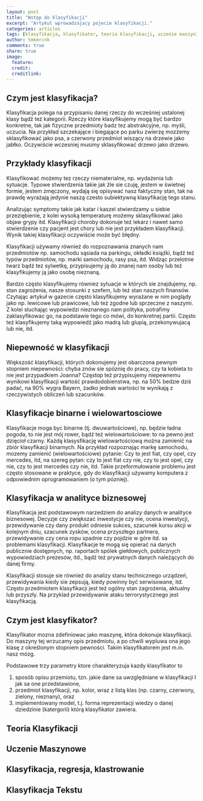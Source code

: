 ```yaml
---
layout: post
title: "Wstęp do klasyfikacji"
excerpt: "Artykul wprowadzajacy pojecie klasyfikacji."
categories: articles
tags: [klasyfikacja, klasyfikator, teoria klasyfikacji, uczenie maszyn]
author: tmkmrcnk
comments: true
share: true
image:
  feature: 
  credit: 
  creditlink:
---
```


## Czym jest klasyfikacja?

Klasyfikacja polega na przypisaniu danej rzeczy do wcześniej ustalonej klasy bądź też kategorii. Rzeczy które klasyfikujemy mogą być bardzo konkretne, tak jak fizyczne przedmioty badz tez abstrakcyjne, np. myśli, uczucia. Na przykład szczekające i biegające po parku zwierzę mozżemy sklasyfikować jako psa, a czerwony przedmiot wiszący na drzewie jako jabłko. Oczywiście wczesniej musimy sklasyfikować drzewo jako drzewo.

## Przykłady klasyfikacji

Klasyfikować możemy tez rzeczy niematerialne, np. wydażenia lub sytuacje. Typowe stwierdzenia takie jak źle sie czuję, jestem w świetnej formie, jestem zmęczony, wydają się opisywać nasz faktyczny stan, tak na prawdę wyrażają jedynie naszą czesto subiektywną klasyfikację tego stanu. 

Analizując symptomy takie jak katar i kaszel stwierdzamy u siebie przeziębienie, z kolei wysoką temperaturę możemy sklasyfikować jako objaw grypy itd. Klasyfikacji choroby dokonuje też lekarz i nawet samo stwierdzenie czy pacjent jest chory lub nie jest przykładem klasyfikacji. Wynik takiej klasyfikacji oczywiście może być błędny. 

Klasyfikacji używamy również do rozpoznawania znanych nam przedmiotów np. samochodu sąsiada na parkingu, okładki książki, bądź też typów przedmiotów, np. marki samochodu, rasy psa, itd. Widząc przelotnie twarz bądź tez sylwetkę, przypisujemy ją do znanej nam osoby lub też klasyfikujemy ją jako osobę nieznaną. 

Bardzo często klasyfikujemy równiez sytuacje w których sie znajdujemy, np. stan zagrożenia, nasze stosunki z szefem, lub też stan naszych finansów. Czytając artykuł w gazecie często klasyfikujemy wyrażane w nim poglądy jako np. lewicowe lub prawicowe, lub też zgodne lub sprzeczne z naszymi. Z kolei sluchając wypowiedzi nieznanego nam polityka, potrafimy zaklasyfikowac go, na podstawie tego co mówi, do konkretnej partii. Często też klasyfikujemy taką wypowiedź jako madrą lub glupią, przekonywujacą lub nie, itd.

## Niepewność w klasyfikacji

Większość klasyfikacji, których dokonujemy jest obarczona pewnym stopniem niepewności: chyba znów sie spóznię do pracy, czy ta kobieta to nie jest przypadkiem Joanna? Częstop też przypisujemy niepewnemu wynikowi klasyfikacji wartość prawdodobienstwa, np. na 50% bedzie dziś padać, na 90% wygra Bayern, żadko jednak wartości te wynikają z rzeczywistych obliczeń lub szacunków. 

## Klasyfikacje binarne i wielowartosciowe

Klasyfikacje moga byc binarne (tj. dwuwartościowe), np. będzie ładna pogoda, to nie jest mój rower, bądź też wielowartościowe: to na pewno jest dzięcioł czarny. Każdą klasysfikację wielowartościową można zamienić na zbiór klasyfikacji binarnych. Na przykład rozpoznając markę samochodu, mozemy zamienić (wielowartościowe) pytanie: Czy to jest fiat, czy opel, czy mercedes, itd, na szereg pytan: czy to jest fiat czy nie, czy to jest opel, czy nie, czy to jest mercedes czy nie, itd. Takie przeformułowanie problemu jest często stosowane w praktyce, gdy do klasyfikacji używamy komputera z odpowiednim oprogramowaniem (o tym pózniej).

## Klasyfikacja w analityce biznesowej

Klasyfikacja jest podstawowym narzedziem do analizy danych w analityce biznesowej. Decyzje czy zwiększać inwestycje czy nie, ocena inwestycji, przewidywanie czy dany produkt odniesie sukces, szacunek kursu akcji w kolejnym dniu, szacunek zysków, ocena przyszłego partnera, przewidywanie czy cena ropu spadnie czy pojdzie w góre itd. sa problemami klasyfikacji. Klasyfikacje te mogą się opierać na danych publicznie dostępnych, np. raportach spólek giełdowych, publicznych wypowiedziach prezesów, itd., bądź też prywatnych danych należących do danej firmy.

Klasyfikacji stosuje sie również do analizy stanu technicznego urządzeń, przewidywania kiedy sie zepsują, kiedy powinny być serwisowane, itd. Często przedmiotem klasyfikacji jest też ogólny stan zagrożenia, aktualny lub przyszły. Na przyklad przewidywanie ataku terrorystycznego jest klasyfikacją.

## Czym jest klasyfikator?

Klasyfikator mozna zdefiniowac jako maszynę, która dokonuje klasyfikacji.  Do maszyny tej wrzucamy opis przedmiotu, a po chwili wypluwa ona jego klasę z określonym stopniem pewności. Takim klasyfikatorem jest m.in. nasz mózg. 

Podstawowe trzy parametry ktore charakteryzuja kazdy klasyfikator to 

1. sposób opisu przemiotu, tzn. jakie dane sa uwzględniane w klasyfikacji I jak sa one przedstawione,
2. przedmiot klasyfikacji, np. kolor, wraz  z listą klas (np. czarny, czerwony, zielony, nieznany),  oraz 
3. implementowany model, t.j. forma reprezentacji wiedzy o danej dziedzinie (katergorii) którą klasyfikator zawiera.

## Teoria Klasyfikacji

## Uczenie Maszynowe

## Klasyfikacja, regresja, klastrowanie

## Klasyfikacja Tekstu